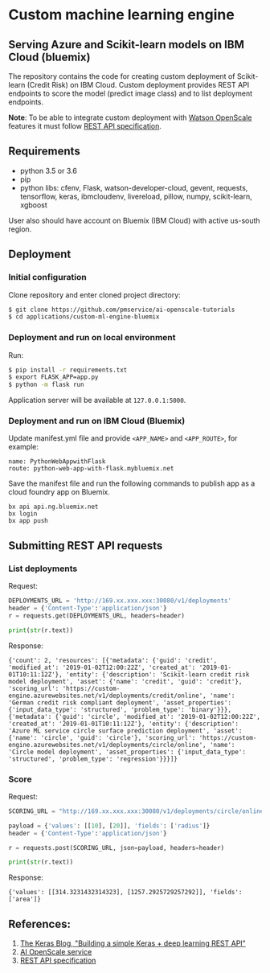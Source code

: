 # Custom machine learning engine
## Serving Azure and Scikit-learn models on IBM Cloud (bluemix)

The repository contains the code for creating custom deployment of Scikit-learn (Credit Risk) on IBM Cloud.
Custom deployment provides REST API endpoints to score the model (predict image class) and to list deployment endpoints.

**Note**: To be able to integrate custom deployment with [Watson OpenScale](https://console.bluemix.net/catalog/services/ai-openscale) features it must follow [REST API specification](https://aiopenscale-custom-deployement-spec.mybluemix.net/).


## Requirements

- python 3.5 or 3.6
- pip
- python libs: cfenv, Flask, watson-developer-cloud, gevent, requests, tensorflow, keras, ibmcloudenv, livereload, pillow, numpy, scikit-learn, xgboost

User also should have account on Bluemix (IBM Cloud) with active us-south region. 


## Deployment

### Initial configuration

Clone repository and enter cloned project directory:

   ```bash
   $ git clone https://github.com/pmservice/ai-openscale-tutorials
   $ cd applications/custom-ml-engine-bluemix
   ```

### Deployment and run on local environment

Run:

```bash
$ pip install -r requirements.txt
$ export FLASK_APP=app.py
$ python -m flask run
```

Application server will be available at `127.0.0.1:5000`.


### Deployment and run on IBM Cloud (Bluemix)

Update manifest.yml file and provide `<APP_NAME>` and `<APP_ROUTE>`, for example:
```
name: PythonWebAppwithFlask
route: python-web-app-with-flask.mybluemix.net
```

Save the manifest file and run the following commands to publish app as a cloud foundry app on Bluemix.
```
bx api api.ng.bluemix.net
bx login
bx app push
```
   
    
## Submitting REST API requests

### List deployments
Request:
```python
DEPLOYMENTS_URL = 'http://169.xx.xxx.xxx:30080/v1/deployments'
header = {'Content-Type':'application/json'}
r = requests.get(DEPLOYMENTS_URL, headers=header)

print(str(r.text))
```
Response:
```text
{'count': 2, 'resources': [{'metadata': {'guid': 'credit', 'modified_at': '2019-01-02T12:00:22Z', 'created_at': '2019-01-01T10:11:12Z'}, 'entity': {'description': 'Scikit-learn credit risk model deployment', 'asset': {'name': 'credit', 'guid': 'credit'}, 'scoring_url': 'https://custom-engine.azurewebsites.net/v1/deployments/credit/online', 'name': 'German credit risk compliant deployment', 'asset_properties': {'input_data_type': 'structured', 'problem_type': 'binary'}}}, {'metadata': {'guid': 'circle', 'modified_at': '2019-01-02T12:00:22Z', 'created_at': '2019-01-01T10:11:12Z'}, 'entity': {'description': 'Azure ML service circle surface prediction deployment', 'asset': {'name': 'circle', 'guid': 'circle'}, 'scoring_url': 'https://custom-engine.azurewebsites.net/v1/deployments/circle/online', 'name': 'Circle model deployment', 'asset_properties': {'input_data_type': 'structured', 'problem_type': 'regression'}}}]}
```

### Score

Request:
```python
SCORING_URL = "http://169.xx.xxx.xxx:30080/v1/deployments/circle/online"

payload = {'values': [[10], [20]], 'fields': ['radius']}
header = {'Content-Type':'application/json'}

r = requests.post(SCORING_URL, json=payload, headers=header)

print(str(r.text))
```
Response:
```text
{'values': [[314.3231432314323], [1257.2925729257292]], 'fields': ['area']}
```


## References:
1. [The Keras Blog, "Building a simple Keras + deep learning REST API"](https://blog.keras.io/building-a-simple-keras-deep-learning-rest-api.html)
2. [AI OpenScale service](https://console.bluemix.net/catalog/services/ai-openscale)
3. [REST API specification](https://aiopenscale-custom-deployement-spec.mybluemix.net/)


